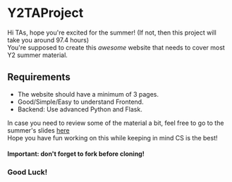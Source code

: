 # Y2TAProject

Hi TAs, hope you're excited for the summer! (If not, then this project will take you around 97.4 hours)<br>
You're supposed to create this <i>awesome</i> website that needs to cover most Y2 summer material.
<br>
<h2> Requirements </h2>
<ul>
<li>The website should have a minimum of 3 pages.</li>
<li>Good/Simple/Easy to understand Frontend.</li>
<li>Backend: Use advanced Python and Flask.</li>
</ul>

In case you need to review some of the material a bit, feel free to go to the summer's slides <a href="www.tinyurl.com/Y2Material">here</a><br> 
Hope you have fun working on this while keeping in mind CS is the best!

<h4>Important: don't forget to fork before cloning!</h4>
<h3>Good Luck!</h3>